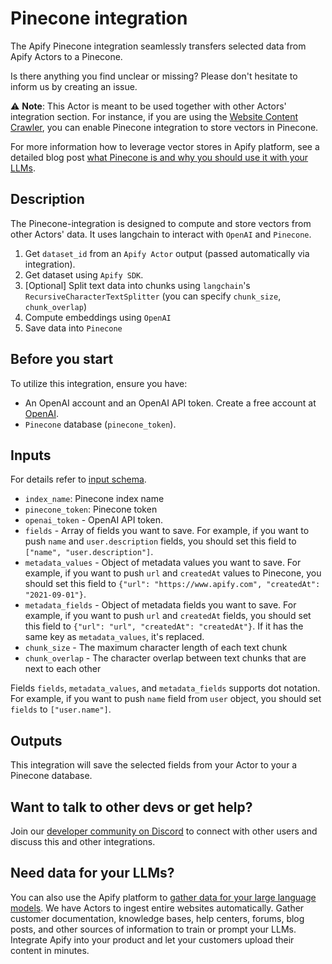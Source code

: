 # Pinecone integration

The Apify Pinecone integration seamlessly transfers selected data from Apify Actors to a Pinecone.

Is there anything you find unclear or missing? Please don't hesitate to inform us by creating an issue.

⚠️ **Note**: This Actor is meant to be used together with other Actors' integration section.
For instance, if you are using the [Website Content Crawler](https://apify.com/apify/website-content-crawler),
you can enable Pinecone integration to store vectors in Pinecone.

For more information how to leverage vector stores in Apify platform, see a detailed blog post [what Pinecone is and why you should use it with your LLMs](https://blog.apify.com/what-is-pinecone-why-use-it-with-llms/).

## Description

The Pinecone-integration is designed to compute and store vectors from other Actors' data. It uses langchain
to interact with `OpenAI` and `Pinecone`.

1. Get `dataset_id` from an `Apify Actor` output (passed automatically via integration).
2. Get dataset using `Apify SDK`.
3. [Optional] Split text data into chunks using `langchain`'s `RecursiveCharacterTextSplitter` (you can specify `chunk_size`, `chunk_overlap`)
4. Compute embeddings using `OpenAI`
5. Save data into `Pinecone`

## Before you start

To utilize this integration, ensure you have:

- An OpenAI account and an OpenAI API token. Create a free account at [OpenAI](https://beta.openai.com/).
- `Pinecone` database (`pinecone_token`).


## Inputs

For details refer to [input schema](.actor/input_schema.json).

- `index_name`: Pinecone index name
- `pinecone_token`: Pinecone token
- `openai_token` - OpenAI API token.
- `fields` - Array of fields you want to save. For example, if you want to push `name` and `user.description` fields, you should set this field to `["name", "user.description"]`.
- `metadata_values` - Object of metadata values you want to save. For example, if you want to push `url` and `createdAt` values to Pinecone, you should set this field to `{"url": "https://www.apify.com", "createdAt": "2021-09-01"}`.
- `metadata_fields` - Object of metadata fields you want to save. For example, if you want to push `url` and `createdAt` fields, you should set this field to `{"url": "url", "createdAt": "createdAt"}`. If it has the same key as `metadata_values`, it's replaced.
- `chunk_size` - The maximum character length of each text chunk
- `chunk_overlap` - The character overlap between text chunks that are next to each other

Fields `fields`, `metadata_values`, and `metadata_fields` supports dot notation. For example, if you want to push `name` field from `user` object, you should set `fields` to `["user.name"]`.

## Outputs

This integration will save the selected fields from your Actor to your a Pinecone database.

## Want to talk to other devs or get help?

Join our [developer community on Discord](https://discord.com/invite/jyEM2PRvMU) to connect with other users and discuss this and other integrations.

## Need data for your LLMs?

You can also use the Apify platform to [gather data for your large language models](https://apify.com/data-for-generative-ai). We have Actors to ingest entire websites automatically.
Gather customer documentation, knowledge bases, help centers, forums, blog posts, and other sources of information to train or prompt your LLMs.
Integrate Apify into your product and let your customers upload their content in minutes.
